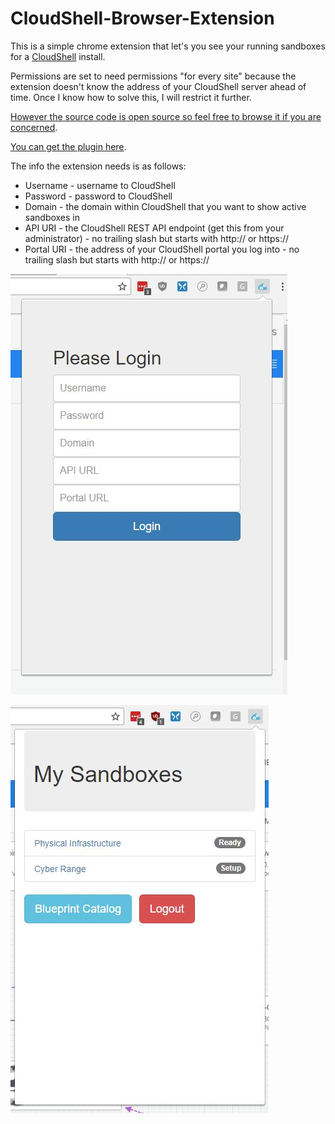 # CloudShell-Browser-Extension

This is a simple chrome extension that let's you see your running sandboxes for a [CloudShell](https://www.quali.com/) install.

Permissions are set to need permissions "for every site" because the extension doesn't know the address of your CloudShell server ahead of time. Once I know how to solve this, I will restrict it further.

[However the source code is open source so feel free to browse it if you are concerned](https://github.com/graboskyc/CloudShell-Browser-Extension).

[You can get the plugin here](https://chrome.google.com/webstore/detail/my-cloudshell/ldpfpoekjebmlglikmmebilfiomcmhme).

The info the extension needs is as follows:
* Username - username to CloudShell
* Password - password to CloudShell
* Domain - the domain within CloudShell that you want to show active sandboxes in
* API URI - the CloudShell REST API endpoint (get this from your administrator) - no trailing slash but starts with http:// or https://
* Portal URI - the address of your CloudShell portal you log into - no trailing slash but starts with http:// or https://

![](Screenshots/01.jpg)

![](Screenshots/02.jpg)